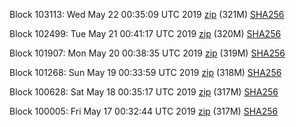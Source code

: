 Block 103113: Wed May 22 00:35:09 UTC 2019 [zip](https://dash-bootstrap.ams3.digitaloceanspaces.com/testnet/2019-05-22/bootstrap.dat.zip) (321M) [SHA256](https://dash-bootstrap.ams3.digitaloceanspaces.com/testnet/2019-05-22/sha256.txt)

Block 102499: Tue May 21 00:41:17 UTC 2019 [zip](https://dash-bootstrap.ams3.digitaloceanspaces.com/testnet/2019-05-21/bootstrap.dat.zip) (320M) [SHA256](https://dash-bootstrap.ams3.digitaloceanspaces.com/testnet/2019-05-21/sha256.txt)

Block 101907: Mon May 20 00:38:35 UTC 2019 [zip](https://dash-bootstrap.ams3.digitaloceanspaces.com/testnet/2019-05-20/bootstrap.dat.zip) (319M) [SHA256](https://dash-bootstrap.ams3.digitaloceanspaces.com/testnet/2019-05-20/sha256.txt)

Block 101268: Sun May 19 00:33:59 UTC 2019 [zip](https://dash-bootstrap.ams3.digitaloceanspaces.com/testnet/2019-05-19/bootstrap.dat.zip) (318M) [SHA256](https://dash-bootstrap.ams3.digitaloceanspaces.com/testnet/2019-05-19/sha256.txt)

Block 100628: Sat May 18 00:35:17 UTC 2019 [zip](https://dash-bootstrap.ams3.digitaloceanspaces.com/testnet/2019-05-18/bootstrap.dat.zip) (317M) [SHA256](https://dash-bootstrap.ams3.digitaloceanspaces.com/testnet/2019-05-18/sha256.txt)

Block 100005: Fri May 17 00:32:44 UTC 2019 [zip](https://dash-bootstrap.ams3.digitaloceanspaces.com/testnet/2019-05-17/bootstrap.dat.zip) (317M) [SHA256](https://dash-bootstrap.ams3.digitaloceanspaces.com/testnet/2019-05-17/sha256.txt)
